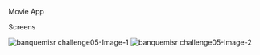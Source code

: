 Movie App

Screens



![banquemisr challenge05-Image-1](https://github.com/user-attachments/assets/55ed7705-de7f-4dd1-9d9d-ac671e7b1400)     ![banquemisr challenge05-Image-2](https://github.com/user-attachments/assets/29c31f94-138e-4f1a-ab18-ea75d9ff9ecd)

